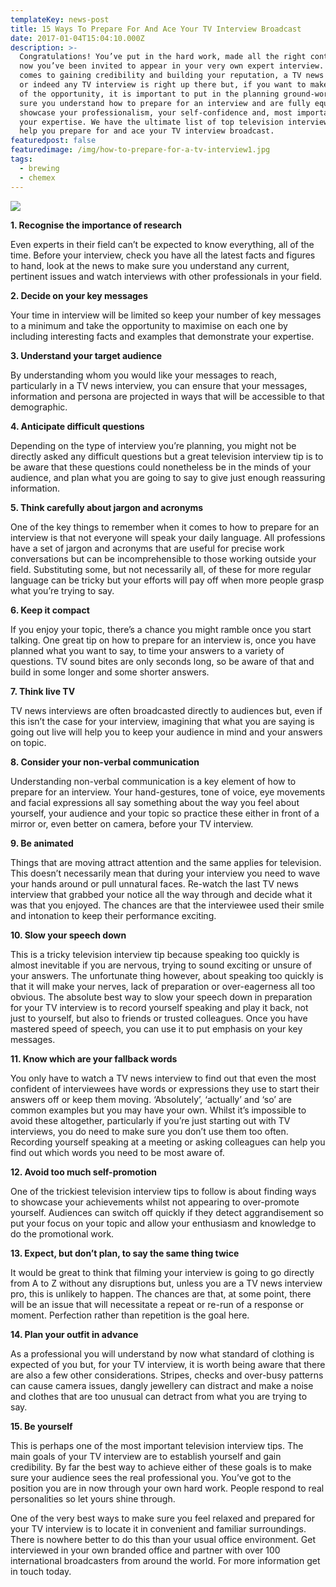 ```yaml
---
templateKey: news-post
title: 15 Ways To Prepare For And Ace Your TV Interview Broadcast
date: 2017-01-04T15:04:10.000Z
description: >-
  Congratulations! You’ve put in the hard work, made all the right contacts and
  now you’ve been invited to appear in your very own expert interview. When it
  comes to gaining credibility and building your reputation, a TV news interview
  or indeed any TV interview is right up there but, if you want to make the most
  of the opportunity, it is important to put in the planning ground-work to make
  sure you understand how to prepare for an interview and are fully equipped to
  showcase your professionalism, your self-confidence and, most importantly,
  your expertise. We have the ultimate list of top television interview tips to
  help you prepare for and ace your TV interview broadcast.
featuredpost: false
featuredimage: /img/how-to-prepare-for-a-tv-interview1.jpg
tags:
  - brewing
  - chemex
---
```

![](/img/how-to-prepare-for-a-tv-interview1.jpg)

**1. Recognise the importance of research**

Even experts in their field can’t be expected to know everything, all of the time. Before your interview, check you have all the latest facts and figures to hand, look at the news to make sure you understand any current, pertinent issues and watch interviews with other professionals in your field.

 

**2. Decide on your key messages**

Your time in interview will be limited so keep your number of key messages to a minimum and take the opportunity to maximise on each one by including interesting facts and examples that demonstrate your expertise.

 

**3. Understand your target audience**

By understanding whom you would like your messages to reach, particularly in a TV news interview, you can ensure that your messages, information and persona are projected in ways that will be accessible to that demographic.

 

**4. Anticipate difficult questions**

Depending on the type of interview you’re planning, you might not be directly asked any difficult questions but a great television interview tip is to be aware that these questions could nonetheless be in the minds of your audience, and plan what you are going to say to give just enough reassuring information.

 

**5. Think carefully about jargon and acronyms**

One of the key things to remember when it comes to how to prepare for an interview is that not everyone will speak your daily language. All professions have a set of jargon and acronyms that are useful for precise work conversations but can be incomprehensible to those working outside your field. Substituting some, but not necessarily all, of these for more regular language can be tricky but your efforts will pay off when more people grasp what you’re trying to say.

 

**6. Keep it compact**

If you enjoy your topic, there’s a chance you might ramble once you start talking. One great tip on how to prepare for an interview is, once you have planned what you want to say, to time your answers to a variety of questions. TV sound bites are only seconds long, so be aware of that and build in some longer and some shorter answers.

 

**7. Think live TV**

TV news interviews are often broadcasted directly to audiences but, even if this isn’t the case for your interview, imagining that what you are saying is going out live will help you to keep your audience in mind and your answers on topic.

 

**8. Consider your non-verbal communication**

Understanding non-verbal communication is a key element of how to prepare for an interview. Your hand-gestures, tone of voice, eye movements and facial expressions all say something about the way you feel about yourself, your audience and your topic so practice these either in front of a mirror or, even better on camera, before your TV interview.

 

**9. Be animated**

Things that are moving attract attention and the same applies for television. This doesn’t necessarily mean that during your interview you need to wave your hands around or pull unnatural faces. Re-watch the last TV news interview that grabbed your notice all the way through and decide what it was that you enjoyed. The chances are that the interviewee used their smile and intonation to keep their performance exciting.

 

**10. Slow your speech down**

This is a tricky television interview tip because speaking too quickly is almost inevitable if you are nervous, trying to sound exciting or unsure of your answers. The unfortunate thing however, about speaking too quickly is that it will make your nerves, lack of preparation or over-eagerness all too obvious. The absolute best way to slow your speech down in preparation for your TV interview is to record yourself speaking and play it back, not just to yourself, but also to friends or trusted colleagues. Once you have mastered speed of speech, you can use it to put emphasis on your key messages.

 

**11. Know which are your fallback words**

You only have to watch a TV news interview to find out that even the most confident of interviewees have words or expressions they use to start their answers off or keep them moving. ‘Absolutely’, ‘actually’ and ‘so’ are common examples but you may have your own. Whilst it’s impossible to avoid these altogether, particularly if you’re just starting out with TV interviews, you do need to make sure you don’t use them too often. Recording yourself speaking at a meeting or asking colleagues can help you find out which words you need to be most aware of.

 

**12. Avoid too much self-promotion**

One of the trickiest television interview tips to follow is about finding ways to showcase your achievements whilst not appearing to over-promote yourself. Audiences can switch off quickly if they detect aggrandisement so put your focus on your topic and allow your enthusiasm and knowledge to do the promotional work.

 

**13. Expect, but don’t plan, to say the same thing twice**

It would be great to think that filming your interview is going to go directly from A to Z without any disruptions but, unless you are a TV news interview pro, this is unlikely to happen. The chances are that, at some point, there will be an issue that will necessitate a repeat or re-run of a response or moment. Perfection rather than repetition is the goal here.

 

**14. Plan your outfit in advance**

As a professional you will understand by now what standard of clothing is expected of you but, for your TV interview, it is worth being aware that there are also a few other considerations. Stripes, checks and over-busy patterns can cause camera issues, dangly jewellery can distract and make a noise and clothes that are too unusual can detract from what you are trying to say.

 

**15. Be yourself**

This is perhaps one of the most important television interview tips. The main goals of your TV interview are to establish yourself and gain credibility. By far the best way to achieve either of these goals is to make sure your audience sees the real professional you. You’ve got to the position you are in now through your own hard work. People respond to real personalities so let yours shine through.



One of the very best ways to make sure you feel relaxed and prepared for your TV interview is to locate it in convenient and familiar surroundings. There is nowhere better to do this than your usual office environment. Get interviewed in your own branded office and partner with over 100 international broadcasters from around the world. For more information get in touch today.
